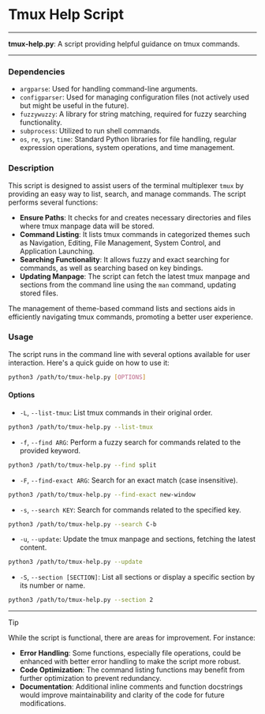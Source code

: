 # Tmux Help Script

---

**tmux-help.py**: A script providing helpful guidance on tmux commands.

---

### Dependencies

- `argparse`: Used for handling command-line arguments.
- `configparser`: Used for managing configuration files (not actively used but might be useful in the future).
- `fuzzywuzzy`: A library for string matching, required for fuzzy searching functionality.
- `subprocess`: Utilized to run shell commands.
- `os`, `re`, `sys`, `time`: Standard Python libraries for file handling, regular expression operations, system operations, and time management.

### Description

This script is designed to assist users of the terminal multiplexer `tmux` by providing an easy way to list, search, and manage commands. The script performs several functions:

- **Ensure Paths**: It checks for and creates necessary directories and files where tmux manpage data will be stored.
- **Command Listing**: It lists tmux commands in categorized themes such as Navigation, Editing, File Management, System Control, and Application Launching.
- **Searching Functionality**: It allows fuzzy and exact searching for commands, as well as searching based on key bindings.
- **Updating Manpage**: The script can fetch the latest tmux manpage and sections from the command line using the `man` command, updating stored files.

The management of theme-based command lists and sections aids in efficiently navigating tmux commands, promoting a better user experience.

### Usage

The script runs in the command line with several options available for user interaction. Here's a quick guide on how to use it:

```bash
python3 /path/to/tmux-help.py [OPTIONS]
```

#### Options

- `-L`, `--list-tmux`: List tmux commands in their original order.
  
```bash
python3 /path/to/tmux-help.py --list-tmux
```

- `-f`, `--find ARG`: Perform a fuzzy search for commands related to the provided keyword.
  
```bash
python3 /path/to/tmux-help.py --find split
```

- `-F`, `--find-exact ARG`: Search for an exact match (case insensitive).
  
```bash
python3 /path/to/tmux-help.py --find-exact new-window
```

- `-s`, `--search KEY`: Search for commands related to the specified key.
  
```bash
python3 /path/to/tmux-help.py --search C-b
```

- `-u`, `--update`: Update the tmux manpage and sections, fetching the latest content.

```bash
python3 /path/to/tmux-help.py --update
```

- `-S`, `--section [SECTION]`: List all sections or display a specific section by its number or name.

```bash
python3 /path/to/tmux-help.py --section 2
```

---

> [!TIP] 
> While the script is functional, there are areas for improvement. For instance:
> - **Error Handling**: Some functions, especially file operations, could be enhanced with better error handling to make the script more robust.
> - **Code Optimization**: The command listing functions may benefit from further optimization to prevent redundancy.
> - **Documentation**: Additional inline comments and function docstrings would improve maintainability and clarity of the code for future modifications.